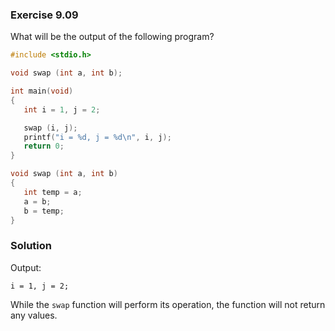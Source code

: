 ### Exercise 9.09
What will be the output of the following program?
```c
#include <stdio.h>

void swap (int a, int b);

int main(void)
{
   int i = 1, j = 2;

   swap (i, j);
   printf("i = %d, j = %d\n", i, j);
   return 0;
}

void swap (int a, int b)
{
   int temp = a;
   a = b;
   b = temp;
}
```
### Solution
Output:
```
i = 1, j = 2;
```
While the `swap` function will perform its operation, the function will not return any values.
